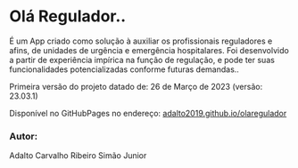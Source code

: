 # Olá Regulador..

É um App criado como solução à auxiliar os profissionais reguladores e afins, de unidades de urgência e emergência hospitalares.
Foi desenvolvido a partir de experiência impírica na função de regulação, e pode ter suas funcionalidades potencializadas conforme futuras demandas..

Primeira versão do projeto datado de: 26 de Março de 2023 (versão: 23.03.1)

Disponível no GitHubPages no endereço: 
[adalto2019.github.io/olaregulador](adalto2019.github.io/olaregulador)

### Autor: 
Adalto Carvalho Ribeiro Simão Junior

